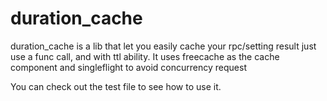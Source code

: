# duration_cache

duration_cache is a lib that let you easily cache your rpc/setting result just use a func call, and with ttl ability. It uses freecache as the cache component and singleflight to avoid concurrency request

You can check out the test file to see how to use it.